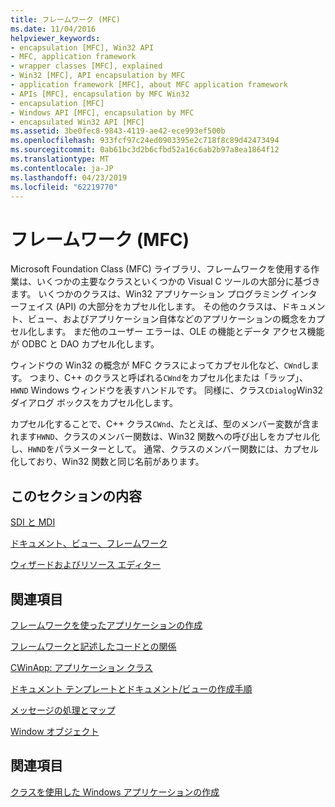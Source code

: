 ```yaml
---
title: フレームワーク (MFC)
ms.date: 11/04/2016
helpviewer_keywords:
- encapsulation [MFC], Win32 API
- MFC, application framework
- wrapper classes [MFC], explained
- Win32 [MFC], API encapsulation by MFC
- application framework [MFC], about MFC application framework
- APIs [MFC], encapsulation by MFC Win32
- encapsulation [MFC]
- Windows API [MFC], encapsulation by MFC
- encapsulated Win32 API [MFC]
ms.assetid: 3be0fec8-9843-4119-ae42-ece993ef500b
ms.openlocfilehash: 933fcf97c24ed0903395e2c718f8c89d42473494
ms.sourcegitcommit: 0ab61bc3d2b6cfbd52a16c6ab2b97a8ea1864f12
ms.translationtype: MT
ms.contentlocale: ja-JP
ms.lasthandoff: 04/23/2019
ms.locfileid: "62219770"
---
```

# <a name="framework-mfc"></a>フレームワーク (MFC)

Microsoft Foundation Class (MFC) ライブラリ、フレームワークを使用する作業は、いくつかの主要なクラスといくつかの Visual C ツールの大部分に基づきます。 いくつかのクラスは、Win32 アプリケーション プログラミング インターフェイス (API) の大部分をカプセル化します。 その他のクラスは、ドキュメント、ビュー、およびアプリケーション自体などのアプリケーションの概念をカプセル化します。 まだ他のユーザー エラーは、OLE の機能とデータ アクセス機能が ODBC と DAO カプセル化します。

ウィンドウの Win32 の概念が MFC クラスによってカプセル化など、`CWnd`します。 つまり、C++ のクラスと呼ばれる`CWnd`をカプセル化または「ラップ」、 `HWND` Windows ウィンドウを表すハンドルです。 同様に、クラス`CDialog`Win32 ダイアログ ボックスをカプセル化します。

カプセル化することで、C++ クラス`CWnd`、たとえば、型のメンバー変数が含まれます`HWND`、クラスのメンバー関数は、Win32 関数への呼び出しをカプセル化し、`HWND`をパラメーターとして。 通常、クラスのメンバー関数には、カプセル化しており、Win32 関数と同じ名前があります。

## <a name="in-this-section"></a>このセクションの内容

[SDI と MDI](../mfc/sdi-and-mdi.md)

[ドキュメント、ビュー、フレームワーク](../mfc/documents-views-and-the-framework.md)

[ウィザードおよびリソース エディター](../mfc/wizards-and-the-resource-editors.md)

## <a name="in-related-sections"></a>関連項目

[フレームワークを使ったアプリケーションの作成](../mfc/building-on-the-framework.md)

[フレームワークと記述したコードとの関係](../mfc/how-the-framework-calls-your-code.md)

[CWinApp: アプリケーション クラス](../mfc/cwinapp-the-application-class.md)

[ドキュメント テンプレートとドキュメント/ビューの作成手順](../mfc/document-templates-and-the-document-view-creation-process.md)

[メッセージの処理とマップ](../mfc/message-handling-and-mapping.md)

[Window オブジェクト](../mfc/window-objects.md)

## <a name="see-also"></a>関連項目

[クラスを使用した Windows アプリケーションの作成](../mfc/using-the-classes-to-write-applications-for-windows.md)
